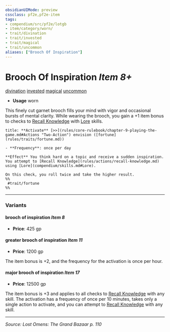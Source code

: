 ```yaml
---
obsidianUIMode: preview
cssclass: pf2e,pf2e-item
tags:
- compendium/src/pf2e/lotgb
- item/category/worn/
- trait/divination
- trait/invested
- trait/magical
- trait/uncommon
aliases: ["Brooch Of Inspiration"]
---
```

# Brooch Of Inspiration *Item 8+*  
[divination](rules/traits/divination.md "Divination School Trait")  [invested](rules/traits/invested.md "Invested Item Trait")  [magical](rules/traits/magical.md "Magical Item Trait")  [uncommon](rules/traits/uncommon.md "Uncommon Rarity Trait")  

- **Usage** worn

This finely cut garnet brooch fills your mind with vigor and occasional bursts of mental clarity. While wearing the brooch, you gain a +1 item bonus to checks to [Recall Knowledge](rules/actions/recall-knowledge.md) with [Lore](compendium/skills.md#Lore) skills.

```ad-embed-ability
title: **Activate** [>>](rules/core-rulebook/chapter-9-playing-the-game.md#Actions "Two-Action") envision ([fortune](rules/traits/fortune.md))

- **Frequency**: once per day

**Effect** You think hard on a topic and receive a sudden inspiration. You attempt to [Recall Knowledge](rules/actions/recall-knowledge.md) using [Lore](compendium/skills.md#Lore).

On this check, you roll twice and take the higher result.  
%%
 #trait/fortune 
%%
```

---
### Variants

#### brooch of inspiration *Item 8*

- **Price**: 425 gp

#### greater brooch of inspiration *Item 11*

- **Price**: 1200 gp

The item bonus is +2, and the frequency for the activation is once per hour.

#### major brooch of inspiration *Item 17*

- **Price**: 12500 gp

The item bonus is +3 and applies to all checks to [Recall Knowledge](rules/actions/recall-knowledge.md) with any skill. The activation has a frequency of once per 10 minutes, takes only a single action to activate, and you can attempt to [Recall Knowledge](rules/actions/recall-knowledge.md) with any skill.

---
*Source: Lost Omens: The Grand Bazaar p. 110*